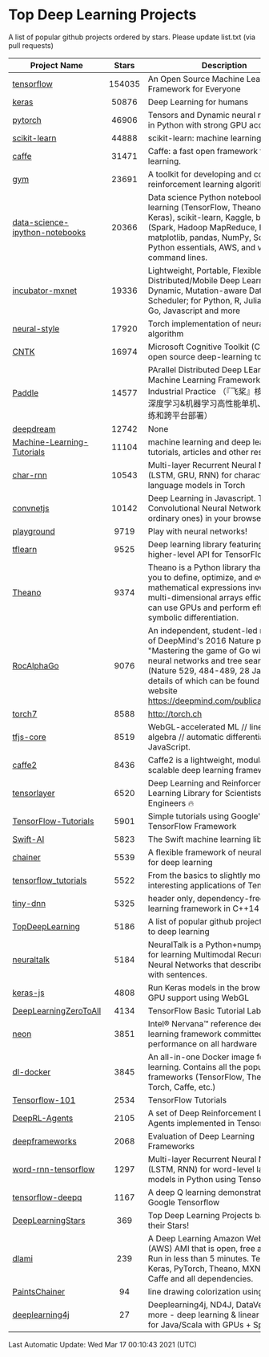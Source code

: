 # Top Deep Learning Projects
A list of popular github projects ordered by stars.
Please update list.txt (via pull requests)

|Project Name| Stars | Description |
| ---------- |:-----:| ----------- |
| [tensorflow](https://github.com/tensorflow/tensorflow) | 154035 | An Open Source Machine Learning Framework for Everyone |
| [keras](https://github.com/keras-team/keras) | 50876 | Deep Learning for humans |
| [pytorch](https://github.com/pytorch/pytorch) | 46906 | Tensors and Dynamic neural networks in Python with strong GPU acceleration |
| [scikit-learn](https://github.com/scikit-learn/scikit-learn) | 44888 | scikit-learn: machine learning in Python |
| [caffe](https://github.com/BVLC/caffe) | 31471 | Caffe: a fast open framework for deep learning. |
| [gym](https://github.com/openai/gym) | 23691 | A toolkit for developing and comparing reinforcement learning algorithms. |
| [data-science-ipython-notebooks](https://github.com/donnemartin/data-science-ipython-notebooks) | 20366 | Data science Python notebooks: Deep learning (TensorFlow, Theano, Caffe, Keras), scikit-learn, Kaggle, big data (Spark, Hadoop MapReduce, HDFS), matplotlib, pandas, NumPy, SciPy, Python essentials, AWS, and various command lines. |
| [incubator-mxnet](https://github.com/apache/incubator-mxnet) | 19336 | Lightweight, Portable, Flexible Distributed/Mobile Deep Learning with Dynamic, Mutation-aware Dataflow Dep Scheduler; for Python, R, Julia, Scala, Go, Javascript and more |
| [neural-style](https://github.com/jcjohnson/neural-style) | 17920 | Torch implementation of neural style algorithm |
| [CNTK](https://github.com/microsoft/CNTK) | 16974 | Microsoft Cognitive Toolkit (CNTK), an open source deep-learning toolkit |
| [Paddle](https://github.com/PaddlePaddle/Paddle) | 14577 | PArallel Distributed Deep LEarning: Machine Learning Framework from Industrial Practice （『飞桨』核心框架，深度学习&机器学习高性能单机、分布式训练和跨平台部署） |
| [deepdream](https://github.com/google/deepdream) | 12742 | None |
| [Machine-Learning-Tutorials](https://github.com/ujjwalkarn/Machine-Learning-Tutorials) | 11104 | machine learning and deep learning tutorials, articles and other resources  |
| [char-rnn](https://github.com/karpathy/char-rnn) | 10543 | Multi-layer Recurrent Neural Networks (LSTM, GRU, RNN) for character-level language models in Torch |
| [convnetjs](https://github.com/karpathy/convnetjs) | 10142 | Deep Learning in Javascript. Train Convolutional Neural Networks (or ordinary ones) in your browser. |
| [playground](https://github.com/tensorflow/playground) | 9719 | Play with neural networks! |
| [tflearn](https://github.com/tflearn/tflearn) | 9525 | Deep learning library featuring a higher-level API for TensorFlow. |
| [Theano](https://github.com/Theano/Theano) | 9374 | Theano is a Python library that allows you to define, optimize, and evaluate mathematical expressions involving multi-dimensional arrays efficiently. It can use GPUs and perform efficient symbolic differentiation. |
| [RocAlphaGo](https://github.com/Rochester-NRT/RocAlphaGo) | 9076 | An independent, student-led replication of DeepMind's 2016 Nature publication, "Mastering the game of Go with deep neural networks and tree search" (Nature 529, 484-489, 28 Jan 2016), details of which can be found on their website https://deepmind.com/publications.html. |
| [torch7](https://github.com/torch/torch7) | 8588 | http://torch.ch |
| [tfjs-core](https://github.com/tensorflow/tfjs-core) | 8519 | WebGL-accelerated ML // linear algebra // automatic differentiation for JavaScript. |
| [caffe2](https://github.com/facebookarchive/caffe2) | 8436 | Caffe2 is a lightweight, modular, and scalable deep learning framework. |
| [tensorlayer](https://github.com/tensorlayer/tensorlayer) | 6520 | Deep Learning and Reinforcement Learning Library for Scientists and Engineers 🔥 |
| [TensorFlow-Tutorials](https://github.com/nlintz/TensorFlow-Tutorials) | 5901 | Simple tutorials using Google's TensorFlow Framework |
| [Swift-AI](https://github.com/Swift-AI/Swift-AI) | 5823 | The Swift machine learning library. |
| [chainer](https://github.com/chainer/chainer) | 5539 | A flexible framework of neural networks for deep learning |
| [tensorflow_tutorials](https://github.com/pkmital/tensorflow_tutorials) | 5522 | From the basics to slightly more interesting applications of Tensorflow |
| [tiny-dnn](https://github.com/tiny-dnn/tiny-dnn) | 5325 | header only, dependency-free deep learning framework in C++14 |
| [TopDeepLearning](https://github.com/aymericdamien/TopDeepLearning) | 5186 | A list of popular github projects related to deep learning |
| [neuraltalk](https://github.com/karpathy/neuraltalk) | 5184 | NeuralTalk is a Python+numpy project for learning Multimodal Recurrent Neural Networks that describe images with sentences. |
| [keras-js](https://github.com/transcranial/keras-js) | 4808 | Run Keras models in the browser, with GPU support using WebGL |
| [DeepLearningZeroToAll](https://github.com/hunkim/DeepLearningZeroToAll) | 4134 | TensorFlow Basic Tutorial Labs |
| [neon](https://github.com/NervanaSystems/neon) | 3851 | Intel® Nervana™ reference deep learning framework committed to best performance on all hardware |
| [dl-docker](https://github.com/floydhub/dl-docker) | 3845 | An all-in-one Docker image for deep learning. Contains all the popular DL frameworks (TensorFlow, Theano, Torch, Caffe, etc.) |
| [Tensorflow-101](https://github.com/sjchoi86/Tensorflow-101) | 2534 | TensorFlow Tutorials |
| [DeepRL-Agents](https://github.com/awjuliani/DeepRL-Agents) | 2105 | A set of Deep Reinforcement Learning Agents implemented in Tensorflow. |
| [deepframeworks](https://github.com/zer0n/deepframeworks) | 2068 | Evaluation of Deep Learning Frameworks |
| [word-rnn-tensorflow](https://github.com/hunkim/word-rnn-tensorflow) | 1297 | Multi-layer Recurrent Neural Networks (LSTM, RNN) for word-level language models in Python using TensorFlow. |
| [tensorflow-deepq](https://github.com/siemanko/tensorflow-deepq) | 1167 | A deep Q learning demonstration using Google Tensorflow |
| [DeepLearningStars](https://github.com/hunkim/DeepLearningStars) | 369 | Top Deep Learning Projects based on their Stars! |
| [dlami](https://github.com/ritchieng/dlami) | 239 | A Deep Learning Amazon Web Service (AWS) AMI that is open, free and works. Run in less than 5 minutes. TensorFlow, Keras, PyTorch, Theano, MXNet, CNTK, Caffe and all dependencies. |
| [PaintsChainer](https://github.com/taizan/PaintsChainer) | 94 | line drawing colorization using chainer |
| [deeplearning4j](https://github.com/deeplearning4j/deeplearning4j) | 27 | Deeplearning4j, ND4J, DataVec and more - deep learning & linear algebra for Java/Scala with GPUs + Spark |

Last Automatic Update: Wed Mar 17 00:10:43 2021 (UTC)
